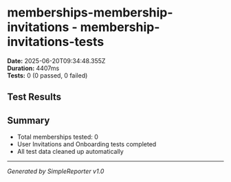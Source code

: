 # memberships-membership-invitations - membership-invitations-tests

**Date:** 2025-06-20T09:34:48.355Z  
**Duration:** 4407ms  
**Tests:** 0 (0 passed, 0 failed)

## Test Results



## Summary

- Total memberships tested: 0
- User Invitations and Onboarding tests completed
- All test data cleaned up automatically

---
*Generated by SimpleReporter v1.0*
